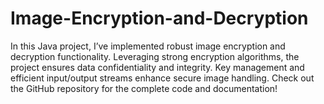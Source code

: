 # Image-Encryption-and-Decryption
 In this Java project, I’ve implemented robust image encryption and decryption functionality. Leveraging strong encryption algorithms, the project ensures data confidentiality and integrity. Key management and efficient input/output streams enhance secure image handling. Check out the GitHub repository for the complete code and documentation!
